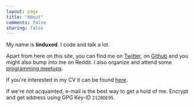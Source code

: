 ```yaml
---
layout: page
title: "About"
comments: false
sharing: false
---
```

My name is **linduxed**. I code and talk a lot.

Apart from here on this site, you can find me on
[Twitter](http://twitter.com/linduxed), on [Github](http://github.com/linduxed)
and you might also bump into me on Reddit. I also organize and attend some
[programming meetups](http://www.meetup.com/members/86329492/).

If you're interested in my CV it can be found
[here](http://careers.stackoverflow.com/linduxed).

If we're not acquainted, e-mail is the best way to get a hold of me. Encrypt
and get address using GPG Key-ID `2120DE95`.
